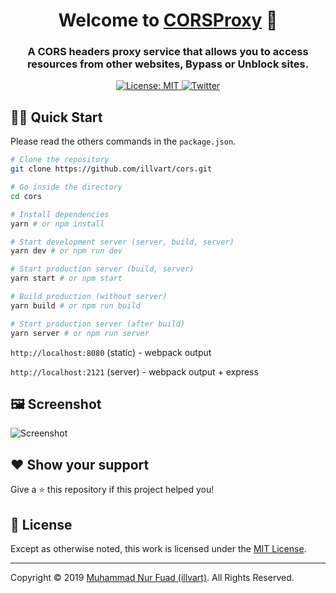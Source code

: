 <h1 align="center">Welcome to <a href="https://github.com/illvart/cors" title="Repository">CORSProxy</a> 👋</h1>
<h3 align="center">A CORS headers proxy service that allows you to access resources from other websites, Bypass or Unblock sites.</h3>
<p align="center">
  <a href="#-license" title="License">
    <img alt="License: MIT" src="https://img.shields.io/badge/License-MIT-brightgreen.svg" />
  </a>
  <a href="https://twitter.com/illvart" title="Follow me on Twitter">
    <img alt="Twitter" src="https://img.shields.io/twitter/follow/illvart.svg?label=follow+illvart" />
  </a>
</p>

## 👨‍💻 Quick Start
Please read the others commands in the ```package.json```.

```sh
# Clone the repository
git clone https://github.com/illvart/cors.git

# Go inside the directory
cd cors

# Install dependencies
yarn # or npm install

# Start development server (server, build, server)
yarn dev # or npm run dev

# Start production server (build, server)
yarn start # or npm start

# Build production (without server)
yarn build # or npm run build

# Start production server (after build)
yarn server # or npm run server
```
```http://localhost:8080``` (static) - webpack output

```http://localhost:2121``` (server) - webpack output + express

## 🖼️ Screenshot

![Screenshot](doc/cors.illvart.com_screenshot.png)

## ❤️ Show your support

Give a ⭐️ this repository if this project helped you!

## 📝 License

Except as otherwise noted, this work is licensed under the [MIT License](LICENSE).

---

Copyright © 2019 [Muhammad Nur Fuad (illvart)](https://github.com/illvart). All Rights Reserved.
